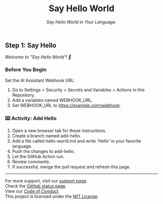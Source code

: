 <header>

<!--
  <<< Author notes: Course header >>>
  Include a 1280×640 image, course title in sentence case, and a concise description in emphasis.
  In your repository settings: enable template repository, add your 1280×640 social image, auto delete head branches.
  Add your open source license, GitHub uses MIT license.
-->

# Say Hello World

_Say Hello World in Your Language._

</header>

<!--
  <<< Author notes: Step 1 >>>
  Choose 3-5 steps for your course.
  The first step is always the hardest, so pick something easy!
  Link to docs.github.com for further explanations.
  Encourage users to open new tabs for steps!
  TBD-step-1-notes.
-->

## Step 1: Say Hello
_Welcome to "Say Hello World"! :wave:_

### Before You Begin
Set the AI Assistant Webhook URL:

1. Go to Settings > Security > Secrets and Variables > Actions in this Repository.
2. Add a variables named WEBHOOK_URL.
3. Set WEBHOOK_URL to https://example.com/webhook.

### :keyboard: Activity: Add Hello
1. Open a new browser tab for these instructions.
2. Create a branch named add-hello.
3. Add a file called hello-world.md and write 'Hello' in your favorite language.
4. Push the changes to add-hello.
5. Let the GitHub Action run.
6. Review comments.
7. If successful, merge the pull request and refresh this page.

<footer>

<!--
  <<< Author notes: Footer >>>
  Add a link to get support, GitHub status page, code of conduct, license link.
-->

---

For more support, visit our [support page](#).  
Check the [GitHub status page](https://www.githubstatus.com/).  
View our [Code of Conduct](#).  
This project is licensed under the [MIT License](#).

</footer>
